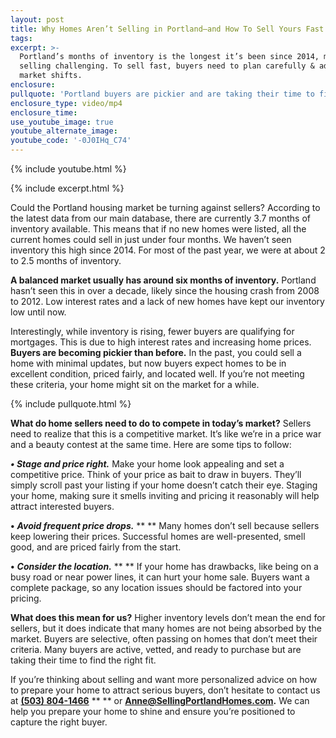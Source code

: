 ```yaml
---
layout: post
title: Why Homes Aren’t Selling in Portland—and How To Sell Yours Fast
tags:
excerpt: >-
  Portland’s months of inventory is the longest it’s been since 2014, making
  selling challenging. To sell fast, buyers need to plan carefully & adapt to
  market shifts.
enclosure:
pullquote: 'Portland buyers are pickier and are taking their time to find the right home. '
enclosure_type: video/mp4
enclosure_time:
use_youtube_image: true
youtube_alternate_image:
youtube_code: '-0J0IHq_C74'
---
```

{% include youtube.html %}

{% include excerpt.html %}

Could the Portland housing market be turning against sellers? According to the latest data from our main database, there are currently 3.7 months of inventory available. This means that if no new homes were listed, all the current homes could sell in just under four months. We haven’t seen inventory this high since 2014. For most of the past year, we were at about 2 to 2.5 months of inventory.

**A balanced market usually has around six months of inventory.** Portland hasn’t seen this in over a decade, likely since the housing crash from 2008 to 2012. Low interest rates and a lack of new homes have kept our inventory low until now.

Interestingly, while inventory is rising, fewer buyers are qualifying for mortgages. This is due to high interest rates and increasing home prices. **Buyers are becoming pickier than before.** In the past, you could sell a home with minimal updates, but now buyers expect homes to be in excellent condition, priced fairly, and located well. If you’re not meeting these criteria, your home might sit on the market for a while.

{% include pullquote.html %}

**What do home sellers need to do to compete in today’s market?** Sellers need to realize that this is a competitive market. It’s like we’re in a price war and a beauty contest at the same time. Here are some tips to follow:

***• Stage and price right.*** Make your home look appealing and set a competitive price. Think of your price as bait to draw in buyers. They’ll simply scroll past your listing if your home doesn’t catch their eye. Staging your home, making sure it smells inviting and pricing it reasonably will help attract interested buyers.

**•** ***Avoid frequent price drops.*** \*\* \*\* Many homes don’t sell because sellers keep lowering their prices. Successful homes are well-presented, smell good, and are priced fairly from the start.

**•** ***Consider the location.*** \*\* \*\* If your home has drawbacks, like being on a busy road or near power lines, it can hurt your home sale. Buyers want a complete package, so any location issues should be factored into your pricing.

**What does this mean for us?** Higher inventory levels don’t mean the end for sellers, but it does indicate that many homes are not being absorbed by the market. Buyers are selective, often passing on homes that don’t meet their criteria. Many buyers are active, vetted, and ready to purchase but are taking their time to find the right fit.

If you’re thinking about selling and want more personalized advice on how to prepare your home to attract serious buyers, don’t hesitate to contact us at [**(503) 804-1466**](tel:5038041466) \*\* \*\* or [**Anne@SellingPortlandHomes.com**](mailto:Anne@SellingPortlandHomes.com)**.** We can help you prepare your home to shine and ensure you’re positioned to capture the right buyer.